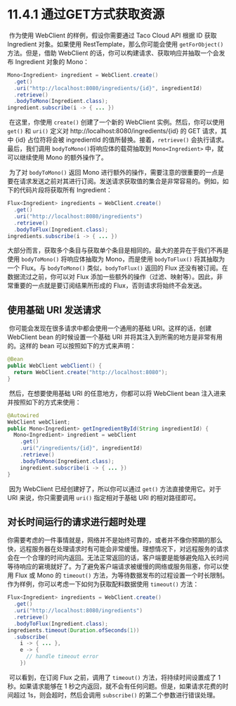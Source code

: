 # 11.4.1 通过GET方式获取资源

​	作为使用 WebClient 的样例，假设你需要通过 Taco Cloud API 根据 ID 获取 Ingredient 对象。如果使用 RestTemplate，那么你可能会使用 `getForObject()` 方法。但是，借助 WebClient 的话，你可以构建请求、获取响应并抽取一个会发布 Ingredient 对象的 Mono：

```java
Mono<Ingredient> ingredient = WebClient.create()   
  .get()   
  .uri("http://localhost:8080/ingredients/{id}", ingredientId)   
  .retrieve()   
  .bodyToMono(Ingredient.class);  
ingredient.subscribe(i -> { ... })
```

​	在这里，你使用 `create()` 创建了一个新的 WebClient 实例。然后，你可以使用 `get()` 和 `uri()` 定义对 http://localhost:8080/ingredients/{id} 的 GET 请求，其中 {id} 占位符将会被 ingredientId 的值所替换。接着，`retrieve()` 会执行请求。最后，我们调用 `bodyToMono()`将响应体的载荷抽取到 `Mono<Ingredient>` 中，就可以继续使用 Mono 的额外操作了。

​	为了对 `bodyToMono()` 返回 Mono 进行额外的操作，需要注意的很重要的一点是要在请求发送之前对其进行订阅。发送请求获取值的集合是非常容易的。例如，如下的代码片段将获取所有 Ingredient：

```java
Flux<Ingredient> ingredients = WebClient.create()   
  .get()
  .uri("http://localhost:8080/ingredients") 
  .retrieve()   
  .bodyToFlux(Ingredient.class); 
ingredients.subscribe(i -> { ... })
```

​	大部分而言，获取多个条目与获取单个条目是相同的。最大的差异在于我们不再是使用 `bodyToMono()` 将响应体抽取为 Mono，而是使用 `bodyToFlux()` 将其抽取为一个 Flux。与 `bodyToMono()` 类似，`bodyToFlux()` 返回的 Flux 还没有被订阅。在数据流过之前，你可以对 Flux 添加一些额外的操作（过滤、映射等）。因此，非常重要的一点就是要订阅结果所形成的 Flux，否则请求将始终不会发送。

## 使用基础 URI 发送请求

​	你可能会发现在很多请求中都会使用一个通用的基础 URI。这样的话，创建 WebClient bean 的时候设置一个基础 URI 并将其注入到所需的地方是非常有用的。这样的 bean 可以按照如下的方式来声明：

```java
@Bean 
public WebClient webClient() {  
  return WebClient.create("http://localhost:8080"); 
}
```

​	然后，在想要使用基础 URI 的任意地方，你都可以将 WebClient bean 注入进来并按照如下的方式来使用：

```java
@Autowired 
WebClient webClient; 
public Mono<Ingredient> getIngredientById(String ingredientId) {
  Mono<Ingredient> ingredient = webClient   
    .get() 
    .uri("/ingredients/{id}", ingredientId)  
    .retrieve()  
    .bodyToMono(Ingredient.class);  
	ingredient.subscribe(i -> { ... }) 
}
```

​	因为 WebClient 已经创建好了，所以你可以通过 `get()` 方法直接使用它。对于 URI 来说，你只需要调用 `uri()` 指定相对于基础 URI 的相对路径即可。

## 对长时间运行的请求进行超时处理

​	你需要考虑的一件事情就是，网络并不是始终可靠的，或者并不像你预期的那么快，远程服务器在处理请求时有可能会非常缓慢。理想情况下，对远程服务的请求会在一个合理的时间内返回。无法正常返回的话，客户端要是能够避免陷入长时间等待响应的窘境就好了。为了避免客户端请求被缓慢的网络或服务阻塞，你可以使用 Flux 或 Mono 的 `timeout()` 方法，为等待数据发布的过程设置一个时长限制。作为样例，你可以考虑一下如何为获取配料数据使用 `timeout()` 方法：

```java
Flux<Ingredient> ingredients = WebClient.create() 
  .get()   
  .uri("http://localhost:8080/ingredients")  
  .retrieve()   
  .bodyToFlux(Ingredient.class);  
ingredients.timeout(Duration.ofSeconds(1))  
  .subscribe(   
  	i -> { ... },  
  	e -> {    
      // handle timeout error   
    })
```

​	可以看到，在订阅 Flux 之前，调用了 `timeout()` 方法，将持续时间设置成了 1 秒。如果请求能够在 1 秒之内返回，就不会有任何问题。但是，如果请求花费的时间超过 1s，则会超时，然后会调用 `subscribe()` 的第二个参数进行错误处理。

